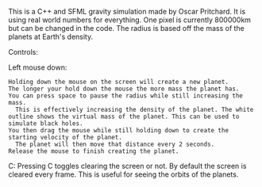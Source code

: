 This is a C++ and SFML gravity simulation made by Oscar Pritchard. 
It is using real world numbers for everything. One pixel is currently 800000km but can be changed in the code. 
The radius is based off the mass of the planets at Earth's density. 

Controls:

  Left mouse down:
  
    Holding down the mouse on the screen will create a new planet.
    The longer your hold down the mouse the more mass the planet has.
    You can press space to pause the radius while still increasing the mass. 
      This is effectively increasing the density of the planet. The white outline shows the virtual mass of the planet. This can be used to simulate black holes. 
    You then drag the mouse while still holding down to create the starting velocity of the planet. 
      The planet will then move that distance every 2 seconds.
    Release the mouse to finish creating the planet.
    
  C:
    Pressing C toggles clearing the screen or not. By default the screen is cleared every frame. This is useful for seeing the orbits of the planets.
